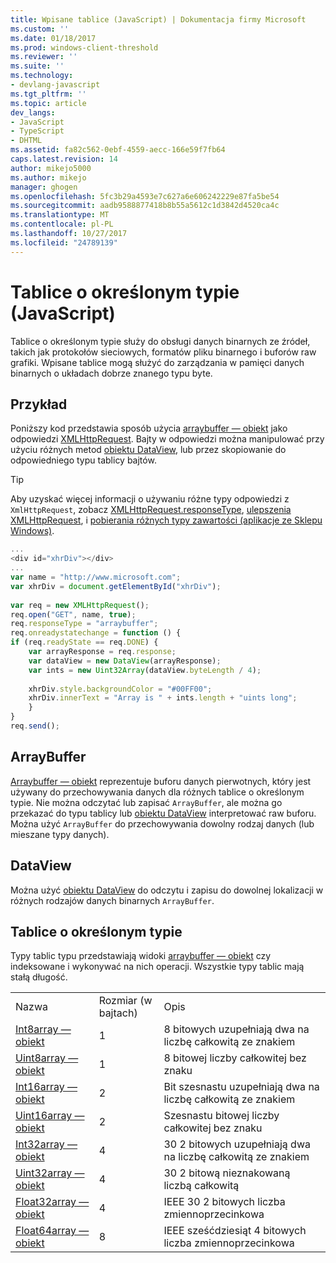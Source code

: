 ```yaml
---
title: Wpisane tablice (JavaScript) | Dokumentacja firmy Microsoft
ms.custom: ''
ms.date: 01/18/2017
ms.prod: windows-client-threshold
ms.reviewer: ''
ms.suite: ''
ms.technology:
- devlang-javascript
ms.tgt_pltfrm: ''
ms.topic: article
dev_langs:
- JavaScript
- TypeScript
- DHTML
ms.assetid: fa82c562-0ebf-4559-aecc-166e59f7fb64
caps.latest.revision: 14
author: mikejo5000
ms.author: mikejo
manager: ghogen
ms.openlocfilehash: 5fc3b29a4593e7c627a6e606242229e87fa5be54
ms.sourcegitcommit: aadb9588877418b8b55a5612c1d3842d4520ca4c
ms.translationtype: MT
ms.contentlocale: pl-PL
ms.lasthandoff: 10/27/2017
ms.locfileid: "24789139"
---
```

# <a name="typed-arrays-javascript"></a>Tablice o określonym typie (JavaScript)
Tablice o określonym typie służy do obsługi danych binarnych ze źródeł, takich jak protokołów sieciowych, formatów pliku binarnego i buforów raw grafiki. Wpisane tablice mogą służyć do zarządzania w pamięci danych binarnych o układach dobrze znanego typu byte.  
  
## <a name="example"></a>Przykład  
 Poniższy kod przedstawia sposób użycia [arraybuffer — obiekt](../../javascript/reference/arraybuffer-object.md) jako odpowiedzi [XMLHttpRequest](http://msdn.microsoft.com/library/ie/ms535874\(v=vs.85\).aspx). Bajty w odpowiedzi można manipulować przy użyciu różnych metod [obiektu DataView](../../javascript/reference/dataview-object.md), lub przez skopiowanie do odpowiedniego typu tablicy bajtów.  
  
> [!TIP]
>  Aby uzyskać więcej informacji o używaniu różne typy odpowiedzi z `XmlHttpRequest`, zobacz [XMLHttpRequest.responseType](http://msdn.microsoft.com/en-us/8d7738d1-4bfd-4cf1-8015-174def089556), [ulepszenia XMLHttpRequest](http://msdn.microsoft.com/en-us/be09137c-6546-441b-b953-dcbf72b77069), i [pobierania różnych typy zawartości (aplikacje ze Sklepu Windows)](http://msdn.microsoft.com/en-us/c0006bbd-17f9-4c6a-af81-2acaf109111d).  
  
```JavaScript  
...  
<div id="xhrDiv"></div>  
...  
var name = "http://www.microsoft.com";  
var xhrDiv = document.getElementById("xhrDiv");  
  
var req = new XMLHttpRequest();  
req.open("GET", name, true);  
req.responseType = "arraybuffer";  
req.onreadystatechange = function () {  
if (req.readyState == req.DONE) {  
    var arrayResponse = req.response;  
    var dataView = new DataView(arrayResponse);  
    var ints = new Uint32Array(dataView.byteLength / 4);  
  
    xhrDiv.style.backgroundColor = "#00FF00";  
    xhrDiv.innerText = "Array is " + ints.length + "uints long";  
    }  
}  
req.send();  
```  
  
## <a name="arraybuffer"></a>ArrayBuffer  
 [Arraybuffer — obiekt](../../javascript/reference/arraybuffer-object.md) reprezentuje buforu danych pierwotnych, który jest używany do przechowywania danych dla różnych tablice o określonym typie. Nie można odczytać lub zapisać `ArrayBuffer`, ale można go przekazać do typu tablicy lub [obiektu DataView](../../javascript/reference/dataview-object.md) interpretować raw buforu. Można użyć `ArrayBuffer` do przechowywania dowolny rodzaj danych (lub mieszane typy danych).  
  
## <a name="dataview"></a>DataView  
 Można użyć [obiektu DataView](../../javascript/reference/dataview-object.md) do odczytu i zapisu do dowolnej lokalizacji w różnych rodzajów danych binarnych `ArrayBuffer`.  
  
## <a name="typed-arrays"></a>Tablice o określonym typie  
 Typy tablic typu przedstawiają widoki [arraybuffer — obiekt](../../javascript/reference/arraybuffer-object.md) czy indeksowane i wykonywać na nich operacji. Wszystkie typy tablic mają stałą długość.  
  
||||  
|-|-|-|  
|Nazwa|Rozmiar (w bajtach)|Opis|  
|[Int8array — obiekt](../../javascript/reference/int8array-object.md)|1|8 bitowych uzupełniają dwa na liczbę całkowitą ze znakiem|  
|[Uint8array — obiekt](../../javascript/reference/uint8array-object.md)|1|8 bitowej liczby całkowitej bez znaku|  
|[Int16array — obiekt](../../javascript/reference/int16array-object.md)|2|Bit szesnastu uzupełniają dwa na liczbę całkowitą ze znakiem|  
|[Uint16array — obiekt](../../javascript/reference/uint16array-object.md)|2|Szesnastu bitowej liczby całkowitej bez znaku|  
|[Int32array — obiekt](../../javascript/reference/int32array-object.md)|4|30 2 bitowych uzupełniają dwa na liczbę całkowitą ze znakiem|  
|[Uint32array — obiekt](../../javascript/reference/uint32array-object.md)|4|30 2 bitową nieznakowaną liczbą całkowitą|  
|[Float32array — obiekt](../../javascript/reference/float32array-object.md)|4|IEEE 30 2 bitowych liczba zmiennoprzecinkowa|  
|[Float64array — obiekt](../../javascript/reference/float64array-object.md)|8|IEEE sześćdziesiąt 4 bitowych liczba zmiennoprzecinkowa|